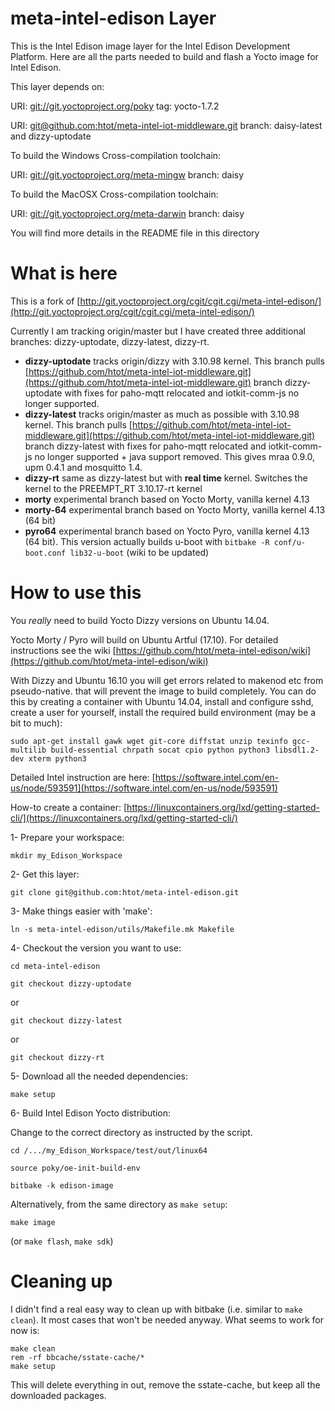 # meta-intel-edison Layer

This is the Intel Edison image layer for the Intel Edison Development Platform. Here
are all the parts needed to build and flash a Yocto image for Intel Edison.

This layer depends on:


URI: [git://git.yoctoproject.org/poky](http://git.yoctoproject.org/cgit/cgit.cgi/poky) tag: yocto-1.7.2

URI: [git@github.com:htot/meta-intel-iot-middleware.git](http://www.github.com/htot/meta-intel-iot-middleware.git) branch: daisy-latest  and dizzy-uptodate

To build the Windows Cross-compilation toolchain:

URI: [git://git.yoctoproject.org/meta-mingw](http://git.yoctoproject.org/cgit/cgit.cgi/meta-mingw) branch: daisy

To build the MacOSX Cross-compilation toolchain:

URI: [git://git.yoctoproject.org/meta-darwin](http://git.yoctoproject.org/cgit/cgit.cgi/meta-darwin) branch: daisy

You will find more details in the README file in this directory

# What is here

This is a fork of [http://git.yoctoproject.org/cgit/cgit.cgi/meta-intel-edison/](http://git.yoctoproject.org/cgit/cgit.cgi/meta-intel-edison/)

Currently I am tracking origin/master but I have created three additional branches: dizzy-uptodate, dizzy-latest, dizzy-rt.

  * **dizzy-uptodate** tracks origin/dizzy with 3.10.98 kernel. This branch pulls [https://github.com/htot/meta-intel-iot-middleware.git](https://github.com/htot/meta-intel-iot-middleware.git) branch dizzy-uptodate with fixes for paho-mqtt relocated and iotkit-comm-js no longer supported. 
  * **dizzy-latest** tracks origin/master as much as possible with 3.10.98 kernel. This branch pulls [https://github.com/htot/meta-intel-iot-middleware.git](https://github.com/htot/meta-intel-iot-middleware.git) branch dizzy-latest with fixes for paho-mqtt relocated and iotkit-comm-js no longer supported + java support removed. This gives mraa 0.9.0, upm 0.4.1 and mosquitto 1.4.
* **dizzy-rt** same as dizzy-latest but with **real time** kernel. Switches the kernel to the PREEMPT_RT 3.10.17-rt kernel
* **morty** experimental branch based on Yocto Morty, vanilla kernel 4.13
* **morty-64** experimental branch based on Yocto Morty, vanilla kernel 4.13 (64 bit)
* **pyro64** experimental branch based on Yocto Pyro, vanilla kernel 4.13 (64 bit). This version actually builds u-boot with `bitbake -R conf/u-boot.conf lib32-u-boot` (wiki to be updated)

# How to use this

You *really* need to build Yocto Dizzy versions on Ubuntu 14.04. 

Yocto Morty / Pyro will build on Ubuntu Artful (17.10). For detailed instructions see the wiki [https://github.com/htot/meta-intel-edison/wiki](https://github.com/htot/meta-intel-edison/wiki)

With Dizzy and Ubuntu 16.10 you will get errors related to makenod etc from pseudo-native. that will prevent the image to build completely. You can do this by creating a container with Ubuntu 14.04, install and configure sshd, create a user for yourself, install the required build environment (may be a bit to much):

    sudo apt-get install gawk wget git-core diffstat unzip texinfo gcc-multilib build-essential chrpath socat cpio python python3 libsdl1.2-dev xterm python3

Detailed Intel instruction are here: [https://software.intel.com/en-us/node/593591](https://software.intel.com/en-us/node/593591)

How-to create a container: [https://linuxcontainers.org/lxd/getting-started-cli/](https://linuxcontainers.org/lxd/getting-started-cli/)

1- Prepare your workspace:

    mkdir my_Edison_Workspace

2- Get this layer:

    git clone git@github.com:htot/meta-intel-edison.git

3- Make things easier with 'make':

    ln -s meta-intel-edison/utils/Makefile.mk Makefile

4- Checkout the version you want to use:

    cd meta-intel-edison

    git checkout dizzy-uptodate

or

    git checkout dizzy-latest

or

    git checkout dizzy-rt

5- Download all the needed dependencies:

    make setup

6- Build Intel Edison Yocto distribution:

Change to the correct directory as instructed by the script.

    cd /.../my_Edison_Workspace/test/out/linux64

    source poky/oe-init-build-env

    bitbake -k edison-image

Alternatively, from the same directory as `make setup`:

    make image

(or `make flash`, `make sdk`)

# Cleaning up
I didn't find a real easy way to clean up with bitbake (i.e. similar to `make clean`). It most cases that won't be needed anyway. What seems to work for now is:

    make clean
    rem -rf bbcache/sstate-cache/*
    make setup

This will delete everything in out, remove the sstate-cache, but keep all the downloaded packages.
